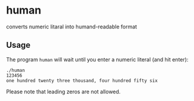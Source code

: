 # human
converts numeric litaral into humand-readable format

## Usage
The program `human` will wait until you enter a numeric literal (and hit enter):
```shell
./human
123456
one hundred twenty three thousand, four hundred fifty six
```

Please note that leading zeros are not allowed.
